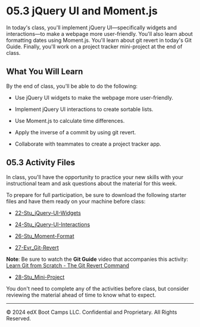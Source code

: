 # 05.3 jQuery UI and Moment.js
In today's class, you'll implement jQuery UI—specifically widgets and interactions—to make a webpage more user-friendly. You'll also learn about formatting dates using Moment.js. You'll learn about git revert in today's Git Guide. Finally, you'll work on a project tracker mini-project at the end of class.

## What You Will Learn
By the end of class, you'll be able to do the following:

* Use jQuery UI widgets to make the webpage more user-friendly.

* Implement jQuery UI interactions to create sortable lists.

* Use Moment.js to calculate time differences.

* Apply the inverse of a commit by using git revert.

* Collaborate with teammates to create a project tracker app.

## 05.3 Activity Files
In class, you'll have the opportunity to practice your new skills with your instructional team and ask questions about the material for this week.

To prepare for full participation, be sure to download the following starter files and have them ready on your machine before class:
* [22-Stu_jQuery-UI-Widgets](https://static.fullstack-bootcamp.com/lesson-files/05-Third-Party-APIs/22-Stu_jQuery-UI-Widgets.zip)

* [24-Stu_jQuery-UI-Interactions](https://static.fullstack-bootcamp.com/lesson-files/05-Third-Party-APIs/24-Stu_jQuery-UI-Interactions.zip)

* [26-Stu_Moment-Format](https://static.fullstack-bootcamp.com/lesson-files/05-Third-Party-APIs/26-Stu_Moment-Format.zip)

* [27-Evr_Git-Revert](https://static.fullstack-bootcamp.com/lesson-files/05-Third-Party-APIs/27-Evr_Git-Revert.zip)

**Note**: Be sure to watch the **Git Guide** video that accompanies this activity: [Learn Git from Scratch - The Git Revert Command](https://www.youtube.com/watch?v=U3uwMr3u2Q4)

* [28-Stu_Mini-Project](https://static.fullstack-bootcamp.com/lesson-files/05-Third-Party-APIs/28-Stu_Mini-Project.zip)

You don't need to complete any of the activities before class, but consider reviewing the material ahead of time to know what to expect.

---
© 2024 edX Boot Camps LLC. Confidential and Proprietary. All Rights Reserved.
